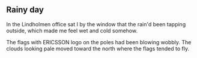 ## Rainy day
In the Lindholmen office sat I by the window that the rain'd been tapping outside, which made me feel wet and cold somehow.

The flags with ERICSSON logo on the poles had been blowing wobbly. The clouds looking pale moved toward the north where the flags tended to fly.
